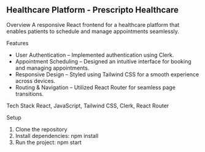 ## Healthcare Platform - Prescripto Healthcare

Overview
A responsive React frontend for a healthcare platform that enables patients to schedule and manage appointments seamlessly.

Features
- User Authentication – Implemented authentication using Clerk.
- Appointment Scheduling – Designed an intuitive interface for booking and managing appointments.
- Responsive Design – Styled using Tailwind CSS for a smooth experience across devices.
- Routing & Navigation – Utilized React Router for seamless page transitions.

Tech Stack
React, JavaScript, Tailwind CSS, Clerk, React Router

Setup
1. Clone the repository
2. Install dependencies: npm install
3. Run the project: npm start
